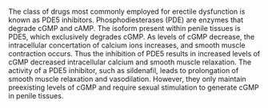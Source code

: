 The class of drugs most commonly employed for erectile dysfunction is known as PDE5 inhibitors. Phosphodiesterases (PDE) are enzymes that degrade cGMP and cAMP. The isoform present within penile tissues is PDE5, which exclusively degrades cGMP. As levels of cGMP decrease, the intracellular concertation of calcium ions increases, and smooth muscle contraction occurs. Thus the inhibition of PDE5 results in increased levels of cGMP decreased intracellular calcium and smooth muscle relaxation. The activity of a PDE5 inhibitor, such as sildenafil, leads to prolongation of smooth muscle relaxation and vasodilation. However, they only maintain preexisting levels of cGMP and require sexual stimulation to generate cGMP in penile tissues.